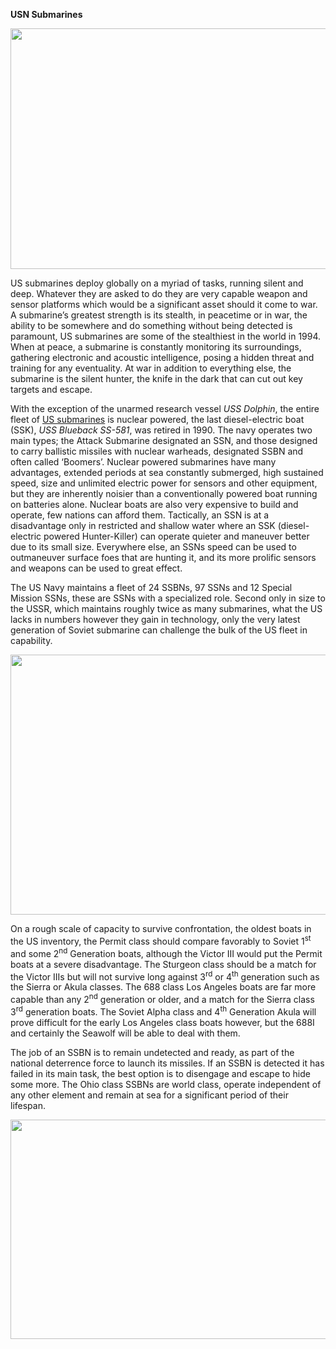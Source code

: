 **USN Submarines**

<img src="/assets\images\nato\us\navy\subs\media\image1.jpg" style="width:6.5in;height:4.01528in" />

US submarines deploy globally on a myriad of tasks, running silent and
deep. Whatever they are asked to do they are very capable weapon and
sensor platforms which would be a significant asset should it come to
war. A submarine’s greatest strength is its stealth, in peacetime or in
war, the ability to be somewhere and do something without being detected
is paramount, US submarines are some of the stealthiest in the world in
1994. When at peace, a submarine is constantly monitoring its
surroundings, gathering electronic and acoustic intelligence, posing a
hidden threat and training for any eventuality. At war in addition to
everything else, the submarine is the silent hunter, the knife in the
dark that can cut out key targets and escape.

With the exception of the unarmed research vessel *USS Dolphin*, the
entire fleet of [US
submarines](http://www.rickcampbellauthor.com/styled/index.html) is
nuclear powered, the last diesel-electric boat (SSK), *USS Blueback
SS-581*, was retired in 1990. The navy operates two main types; the
Attack Submarine designated an SSN, and those designed to carry
ballistic missiles with nuclear warheads, designated SSBN and often
called ‘Boomers’. Nuclear powered submarines have many advantages,
extended periods at sea constantly submerged, high sustained speed, size
and unlimited electric power for sensors and other equipment, but they
are inherently noisier than a conventionally powered boat running on
batteries alone. Nuclear boats are also very expensive to build and
operate, few nations can afford them. Tactically, an SSN is at a
disadvantage only in restricted and shallow water where an SSK
(diesel-electric powered Hunter-Killer) can operate quieter and maneuver
better due to its small size. Everywhere else, an SSNs speed can be used
to outmaneuver surface foes that are hunting it, and its more prolific
sensors and weapons can be used to great effect.

The US Navy maintains a fleet of 24 SSBNs, 97 SSNs and 12 Special
Mission SSNs, these are SSNs with a specialized role. Second only in
size to the USSR, which maintains roughly twice as many submarines, what
the US lacks in numbers however they gain in technology, only the very
latest generation of Soviet submarine can challenge the bulk of the US
fleet in capability.

<img src="/assets\images\nato\us\navy\subs\media\image2.jpeg" style="width:6.5in;height:4.33333in" />

On a rough scale of capacity to survive confrontation, the oldest boats
in the US inventory, the Permit class should compare favorably to Soviet
1<sup>st</sup> and some 2<sup>nd</sup> Generation boats, although the
Victor III would put the Permit boats at a severe disadvantage. The
Sturgeon class should be a match for the Victor IIIs but will not
survive long against 3<sup>rd</sup> or 4<sup>th</sup> generation such as
the Sierra or Akula classes. The 688 class Los Angeles boats are far
more capable than any 2<sup>nd</sup> generation or older, and a match
for the Sierra class 3<sup>rd</sup> generation boats. The Soviet Alpha
class and 4<sup>th</sup> Generation Akula will prove difficult for the
early Los Angeles class boats however, but the 688I and certainly the
Seawolf will be able to deal with them.

The job of an SSBN is to remain undetected and ready, as part of the
national deterrence force to launch its missiles. If an SSBN is detected
it has failed in its main task, the best option is to disengage and
escape to hide some more. The Ohio class SSBNs are world class, operate
independent of any other element and remain at sea for a significant
period of their lifespan.

<img src="/assets\images\nato\us\navy\subs\media\image3.jpg" style="width:6.5in;height:3.65625in" />
